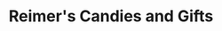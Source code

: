 ---
title: "Reimer's Candies and Gifts"
url: /oakhurst/reimers-candies-and-gifts/
shop: Süßwaren
---